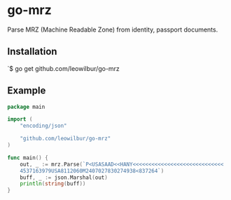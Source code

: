 # go-mrz
Parse MRZ (Machine Readable Zone) from identity, passport documents.

## Installation

`$ go get github.com/leowilbur/go-mrz

## Example

```go
package main

import (
	"encoding/json"

	"github.com/leowilbur/go-mrz"
)

func main() {
	out, _ := mrz.Parse(`P<USASAAD<<HANY<<<<<<<<<<<<<<<<<<<<<<<<<<<<<
	4537163979USA8112060M2407027830274938<837264`)
	buff, _ := json.Marshal(out)
	println(string(buff))
}
```
